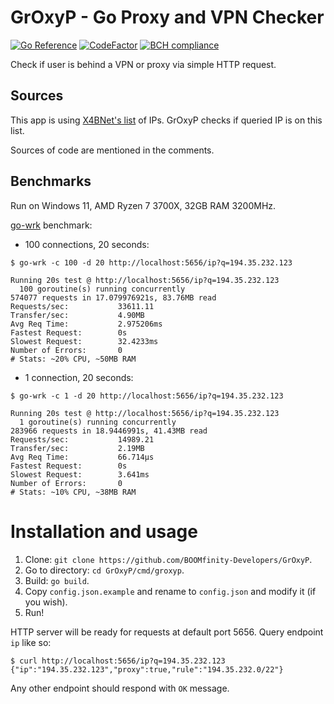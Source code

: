 # GrOxyP - Go Proxy and VPN Checker

[![Go Reference](https://pkg.go.dev/badge/github.com/BOOMfinity-Developers/GrOxyP.svg)](https://pkg.go.dev/github.com/BOOMfinity-Developers/GrOxyP)
[![CodeFactor](https://www.codefactor.io/repository/github/boomfinity-developers/groxyp/badge)](https://www.codefactor.io/repository/github/boomfinity-developers/groxyp)
[![BCH compliance](https://bettercodehub.com/edge/badge/BOOMfinity-Developers/GrOxyP?branch=master)](https://bettercodehub.com/)

Check if user is behind a VPN or proxy via simple HTTP request.

## Sources

This app is using [X4BNet's list](https://github.com/X4BNet/lists_vpn) of IPs. GrOxyP checks if queried IP is on this
list.

Sources of code are mentioned in the comments.

## Benchmarks

Run on Windows 11, AMD Ryzen 7 3700X, 32GB RAM 3200MHz.

[go-wrk](https://github.com/tsliwowicz/go-wrk) benchmark:

- 100 connections, 20 seconds:

```shell
$ go-wrk -c 100 -d 20 http://localhost:5656/ip?q=194.35.232.123

Running 20s test @ http://localhost:5656/ip?q=194.35.232.123
  100 goroutine(s) running concurrently
574077 requests in 17.079976921s, 83.76MB read
Requests/sec:           33611.11
Transfer/sec:           4.90MB
Avg Req Time:           2.975206ms
Fastest Request:        0s
Slowest Request:        32.4233ms
Number of Errors:       0
# Stats: ~20% CPU, ~50MB RAM
```

- 1 connection, 20 seconds:

```shell
$ go-wrk -c 1 -d 20 http://localhost:5656/ip?q=194.35.232.123

Running 20s test @ http://localhost:5656/ip?q=194.35.232.123
  1 goroutine(s) running concurrently
283966 requests in 18.9446991s, 41.43MB read
Requests/sec:           14989.21
Transfer/sec:           2.19MB
Avg Req Time:           66.714µs
Fastest Request:        0s
Slowest Request:        3.641ms
Number of Errors:       0
# Stats: ~10% CPU, ~38MB RAM
```

# Installation and usage

1. Clone: `git clone https://github.com/BOOMfinity-Developers/GrOxyP`.
2. Go to directory: `cd GrOxyP/cmd/groxyp`.
3. Build: `go build`.
4. Copy `config.json.example` and rename to `config.json` and modify it (if you wish).
5. Run!

HTTP server will be ready for requests at default port 5656. Query endpoint `ip` like so:

```shell
$ curl http://localhost:5656/ip?q=194.35.232.123
{"ip":"194.35.232.123","proxy":true,"rule":"194.35.232.0/22"}
```

Any other endpoint should respond with `OK` message.